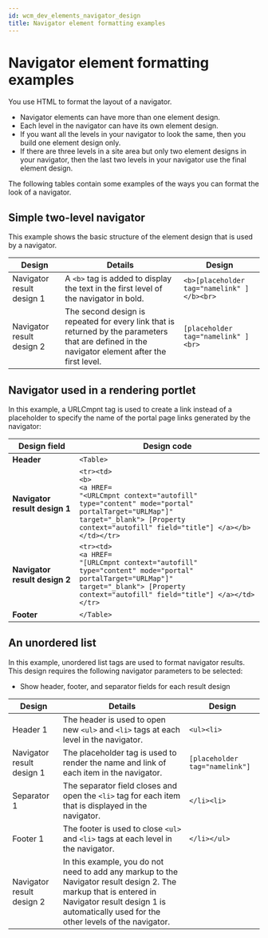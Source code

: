```yaml
---
id: wcm_dev_elements_navigator_design
title: Navigator element formatting examples
---
```


# Navigator element formatting examples

You use HTML to format the layout of a navigator.

-   Navigator elements can have more than one element design.
-   Each level in the navigator can have its own element design.
-   If you want all the levels in your navigator to look the same, then you build one element design only.
-   If there are three levels in a site area but only two element designs in your navigator, then the last two levels in your navigator use the final element design.

The following tables contain some examples of the ways you can format the look of a navigator.

## Simple two-level navigator

This example shows the basic structure of the element design that is used by a navigator.

|Design|Details|Design|
|------|-------|------|
|Navigator result design 1|A `<b>` tag is added to display the text in the first level of the navigator in bold.|`<b>[placeholder tag="namelink" ]</b><br>`|
|Navigator result design 2|The second design is repeated for every link that is returned by the parameters that are defined in the navigator element after the first level.|`[placeholder tag="namelink" ]`<br>`<br>`|

## Navigator used in a rendering portlet

In this example, a URLCmpnt tag is used to create a link instead of a placeholder to specify the name of the portal page links generated by the navigator:

|Design field|Design code|
|------------|-----------|
|**Header**|`<Table>`|
|**Navigator result design 1**|`<tr><td>`<br>`<b>`<br>`<a HREF=`<br>`"<URLCmpnt context="autofill" type="content" mode="portal" portalTarget="URLMap"]"`<br>`target="_blank"> [Property context="autofill" field="title"] </a></b>`<br>`</td></tr>`|
|**Navigator result design 2**|`<tr><td>`<br>`<a HREF=`<br>`"[URLCmpnt context="autofill" type="content" mode="portal" portalTarget="URLMap"]"`<br>`target="_blank"> [Property context="autofill" field="title"] </a></td></tr>`|
|**Footer**|`</Table>`|

## An unordered list

In this example, unordered list tags are used to format navigator results. This design requires the following navigator parameters to be selected:

-   Show header, footer, and separator fields for each result design

|Design|Details|Design|
|------|-------|------|
|Header 1|The header is used to open new `<ul>` and `<li>` tags at each level in the navigator.|`<ul><li>`|
|Navigator result design 1|The placeholder tag is used to render the name and link of each item in the navigator.|`[placeholder tag="namelink"]`|
|Separator 1|The separator field closes and open the `<li>` tag for each item that is displayed in the navigator.|`</li><li>`|
|Footer 1|The footer is used to close `<ul>` and `<li>` tags at each level in the navigator.|`</li></ul>`|
|Navigator result design 2|In this example, you do not need to add any markup to the Navigator result design 2. The markup that is entered in Navigator result design 1 is automatically used for the other levels of the navigator.| |

